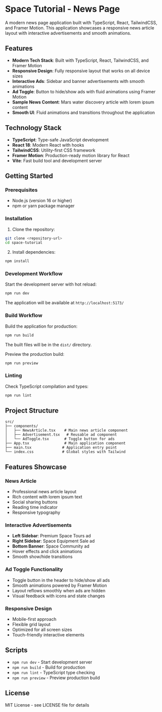 # Space Tutorial - News Page

A modern news page application built with TypeScript, React, TailwindCSS, and Framer Motion. This application showcases a responsive news article layout with interactive advertisements and smooth animations.

## Features

- **Modern Tech Stack**: Built with TypeScript, React, TailwindCSS, and Framer Motion
- **Responsive Design**: Fully responsive layout that works on all device sizes
- **Interactive Ads**: Sidebar and banner advertisements with smooth animations
- **Ad Toggle**: Button to hide/show ads with fluid animations using Framer Motion
- **Sample News Content**: Mars water discovery article with lorem ipsum content
- **Smooth UI**: Fluid animations and transitions throughout the application

## Technology Stack

- **TypeScript**: Type-safe JavaScript development
- **React 18**: Modern React with hooks
- **TailwindCSS**: Utility-first CSS framework
- **Framer Motion**: Production-ready motion library for React
- **Vite**: Fast build tool and development server

## Getting Started

### Prerequisites

- Node.js (version 16 or higher)
- npm or yarn package manager

### Installation

1. Clone the repository:
```bash
git clone <repository-url>
cd space-tutorial
```

2. Install dependencies:
```bash
npm install
```

### Development Workflow

Start the development server with hot reload:
```bash
npm run dev
```

The application will be available at `http://localhost:5173/`

### Build Workflow

Build the application for production:
```bash
npm run build
```

The built files will be in the `dist/` directory.

Preview the production build:
```bash
npm run preview
```

### Linting

Check TypeScript compilation and types:
```bash
npm run lint
```

## Project Structure

```
src/
├── components/
│   ├── NewsArticle.tsx    # Main news article component
│   ├── Advertisement.tsx   # Reusable ad component
│   └── AdToggle.tsx       # Toggle button for ads
├── App.tsx                # Main application component
├── main.tsx              # Application entry point
└── index.css             # Global styles with Tailwind
```

## Features Showcase

### News Article
- Professional news article layout
- Rich content with lorem ipsum text
- Social sharing buttons
- Reading time indicator
- Responsive typography

### Interactive Advertisements
- **Left Sidebar**: Premium Space Tours ad
- **Right Sidebar**: Space Equipment Sale ad
- **Bottom Banner**: Space Community ad
- Hover effects and click animations
- Smooth show/hide transitions

### Ad Toggle Functionality
- Toggle button in the header to hide/show all ads
- Smooth animations powered by Framer Motion
- Layout reflows smoothly when ads are hidden
- Visual feedback with icons and state changes

### Responsive Design
- Mobile-first approach
- Flexible grid layout
- Optimized for all screen sizes
- Touch-friendly interactive elements

## Scripts

- `npm run dev` - Start development server
- `npm run build` - Build for production
- `npm run lint` - TypeScript type checking
- `npm run preview` - Preview production build

## License

MIT License - see LICENSE file for details
